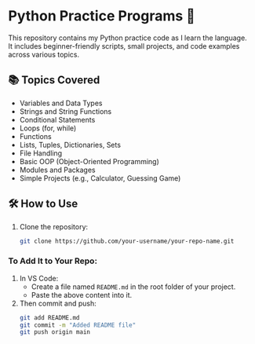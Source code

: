 # Python Practice Programs 🐍

This repository contains my Python practice code as I learn the language.  
It includes beginner-friendly scripts, small projects, and code examples across various topics.

## 📚 Topics Covered

- Variables and Data Types
- Strings and String Functions
- Conditional Statements
- Loops (for, while)
- Functions
- Lists, Tuples, Dictionaries, Sets
- File Handling
- Basic OOP (Object-Oriented Programming)
- Modules and Packages
- Simple Projects (e.g., Calculator, Guessing Game)

## 🛠️ How to Use

1. Clone the repository:
   ```bash
   git clone https://github.com/your-username/your-repo-name.git


### To Add It to Your Repo:

1. In VS Code:
   - Create a file named `README.md` in the root folder of your project.
   - Paste the above content into it.
2. Then commit and push:
   ```bash
   git add README.md
   git commit -m "Added README file"
   git push origin main
